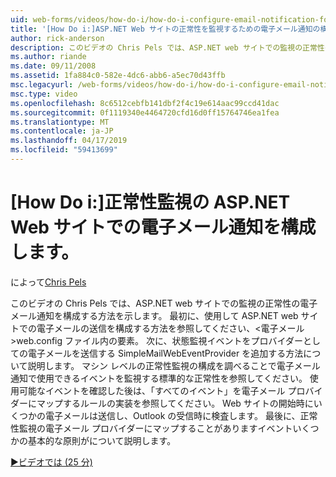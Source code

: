 ```yaml
---
uid: web-forms/videos/how-do-i/how-do-i-configure-email-notification-for-health-monitoring-on-an-aspnet-web-site
title: '[How Do i:]ASP.NET Web サイトの正常性を監視するための電子メール通知の構成 |Microsoft Docs'
author: rick-anderson
description: このビデオの Chris Pels では、ASP.NET web サイトでの監視の正常性の電子メール通知を構成する方法を示します。 最初に、電子メールの送信を構成する方法を参照してください.
ms.author: riande
ms.date: 09/11/2008
ms.assetid: 1fa884c0-582e-4dc6-abb6-a5ec70d43ffb
msc.legacyurl: /web-forms/videos/how-do-i/how-do-i-configure-email-notification-for-health-monitoring-on-an-aspnet-web-site
msc.type: video
ms.openlocfilehash: 8c6512cebfb141dbf2f4c19e614aac99ccd41dac
ms.sourcegitcommit: 0f1119340e4464720cfd16d0ff15764746ea1fea
ms.translationtype: MT
ms.contentlocale: ja-JP
ms.lasthandoff: 04/17/2019
ms.locfileid: "59413699"
---
```

# <a name="how-do-i-configure-email-notification-for-health-monitoring-on-an-aspnet-web-site"></a>[How Do i:]正常性監視の ASP.NET Web サイトでの電子メール通知を構成します。

によって[Chris Pels](https://twitter.com/chrispels)

このビデオの Chris Pels では、ASP.NET web サイトでの監視の正常性の電子メール通知を構成する方法を示します。 最初に、使用して ASP.NET web サイトでの電子メールの送信を構成する方法を参照してください、&lt;電子メール&gt;web.config ファイル内の要素。 次に、状態監視イベントをプロバイダーとしての電子メールを送信する SimpleMailWebEventProvider を追加する方法について説明します。 マシン レベルの正常性監視の構成を調べることで電子メール通知で使用できるイベントを監視する標準的な正常性を参照してください。 使用可能なイベントを確認した後は、「すべてのイベント」を電子メール プロバイダーにマップするルールの実装を参照してください。 Web サイトの開始時にいくつかの電子メールは送信し、Outlook の受信時に検査します。 最後に、正常性監視の電子メール プロバイダーにマップすることがありますイベントいくつかの基本的な原則がについて説明します。

[&#9654;ビデオでは (25 分)](https://channel9.msdn.com/Blogs/ASP-NET-Site-Videos/how-do-i-configure-email-notification-for-health-monitoring-on-an-aspnet-web-site)
